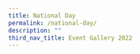 ```yaml
---
title: National Day
permalink: /national-day/
description: ""
third_nav_title: Event Gallery 2022
---
```


